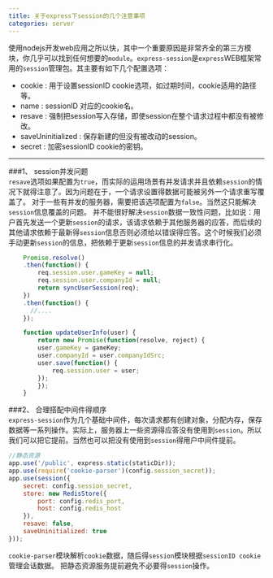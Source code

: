 ```yaml
---
title: 关于express下session的几个注意事项
categories: server
---
```

使用nodejs开发web应用之所以快，其中一个重要原因是非常齐全的第三方模块，你几乎可以找到任何想要的`module`。`express-session`是`express`WEB框架常用的`session`管理包。其主要有如下几个配置选项：  
- cookie : 用于设置sessionID cookie选项，如过期时间，cookie适用的路径等。  
- name  : sessionID 对应的cookie名。  
- resave  :  强制把session写入存储，即使session在整个请求过程中都没有被修改。  
- saveUninitialized  : 保存新建的但没有被改动的session。  
- secret : 加密sessionID cookie的密钥。  


---  

###1、 session并发问题  
`resave`选项如果配置为`true`，而实际的运用场景有并发请求并且依赖`session`的情况下就得注意了。因为问题在于，一个请求设置得数据可能被另外一个请求重写覆盖了。 对于一些有并发的服务器，需要把该选项配置为`false`。当然这只能解决`session`信息覆盖的问题。 并不能很好解决`session`数据一致性问题，比如说：用户首先发送一个更新`session`的请求，该请求依赖于其他服务器的应答，而后续的其他请求依赖于最新得`session`信息否则必须给以错误得应答。这个时候我们必须手动更新`session`的信息，把依赖于更新`session`信息的并发请求串行化。  

``` javascript
    Promise.resolve()
    .then(function() {
        req.session.user.gameKey = null;
        req.session.user.companyId = null;
        return syncUserSession(req);
    })
    .then(function() {
      //....
    });

    function updateUserInfo(user) {
        return new Promise(function(resolve, reject) {
        user.gameKey = gameKey;
        user.companyId = user.companyIdSrc;
        user.save(function() {
            req.session.user = user;
        });
        });
    }

```  


###2、 合理搭配中间件得顺序  
`express-session`作为几个基础中间件，每次请求都有创建对象，分配内存，保存数据等一系列操作。实际上，服务器上一些资源得应答没有使用到`session`。所以我们可以把它提前。当然也可以把没有使用到`session`得用户中间件提前。  

``` javascript  
//静态资源
app.use('/public', express.static(staticDir));  
app.use(require('cookie-parser')(config.session_secret));
app.use(session({
	secret: config.session_secret,
	store: new RedisStore({
		port: config.redis_port,
		host: config.redis_host
	}),
    resave: false,
	saveUninitialized: true
}));

```  

`cookie-parser`模块解析`cookie`数据，随后得`session`模块根据`sessionID cookie`管理会话数据。 把静态资源服务提前避免不必要得`session`操作。





